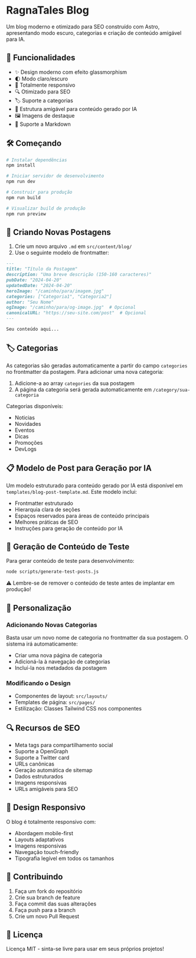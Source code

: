 # RagnaTales Blog

Um blog moderno e otimizado para SEO construído com Astro, apresentando modo escuro, categorias e criação de conteúdo amigável para IA.

## 🚀 Funcionalidades

- ✨ Design moderno com efeito glassmorphism
- 🌓 Modo claro/escuro
- 📱 Totalmente responsivo
- 🔍 Otimizado para SEO
- 🏷️ Suporte a categorias
- 🤖 Estrutura amigável para conteúdo gerado por IA
- 🖼️ Imagens de destaque
- 📝 Suporte a Markdown

## 🛠️ Começando

```bash
# Instalar dependências
npm install

# Iniciar servidor de desenvolvimento
npm run dev

# Construir para produção
npm run build

# Visualizar build de produção
npm run preview
```

## 📝 Criando Novas Postagens

1. Crie um novo arquivo `.md` em `src/content/blog/`
2. Use o seguinte modelo de frontmatter:

```markdown
---
title: "Título da Postagem"
description: "Uma breve descrição (150-160 caracteres)"
pubDate: "2024-04-20"
updatedDate: "2024-04-20"
heroImage: "/caminho/para/imagem.jpg"
categories: ["Categoria1", "Categoria2"]
author: "Seu Nome"
ogImage: "/caminho/para/og-image.jpg"  # Opcional
canonicalURL: "https://seu-site.com/post"  # Opcional
---

Seu conteúdo aqui...
```

## 🏷️ Categorias

As categorias são geradas automaticamente a partir do campo `categories` no frontmatter da postagem. Para adicionar uma nova categoria:

1. Adicione-a ao array `categories` da sua postagem
2. A página da categoria será gerada automaticamente em `/category/sua-categoria`

Categorias disponíveis:
- Noticias
- Novidades
- Eventos
- Dicas
- Promoções
- DevLogs

## 📋 Modelo de Post para Geração por IA

Um modelo estruturado para conteúdo gerado por IA está disponível em `templates/blog-post-template.md`. Este modelo inclui:

- Frontmatter estruturado
- Hierarquia clara de seções
- Espaços reservados para áreas de conteúdo principais
- Melhores práticas de SEO
- Instruções para geração de conteúdo por IA

## 🧪 Geração de Conteúdo de Teste

Para gerar conteúdo de teste para desenvolvimento:

```bash
node scripts/generate-test-posts.js
```

⚠️ Lembre-se de remover o conteúdo de teste antes de implantar em produção!

## 🎨 Personalização

### Adicionando Novas Categorias

Basta usar um novo nome de categoria no frontmatter da sua postagem. O sistema irá automaticamente:
- Criar uma nova página de categoria
- Adicioná-la à navegação de categorias
- Incluí-la nos metadados da postagem

### Modificando o Design

- Componentes de layout: `src/layouts/`
- Templates de página: `src/pages/`
- Estilização: Classes Tailwind CSS nos componentes

## 🔍 Recursos de SEO

- Meta tags para compartilhamento social
- Suporte a OpenGraph
- Suporte a Twitter card
- URLs canônicas
- Geração automática de sitemap
- Dados estruturados
- Imagens responsivas
- URLs amigáveis para SEO

## 📱 Design Responsivo

O blog é totalmente responsivo com:
- Abordagem mobile-first
- Layouts adaptativos
- Imagens responsivas
- Navegação touch-friendly
- Tipografia legível em todos os tamanhos

## 🤝 Contribuindo

1. Faça um fork do repositório
2. Crie sua branch de feature
3. Faça commit das suas alterações
4. Faça push para a branch
5. Crie um novo Pull Request

## 📄 Licença

Licença MIT - sinta-se livre para usar em seus próprios projetos!